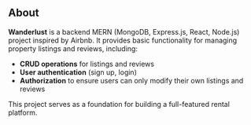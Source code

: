 

## About

**Wanderlust** is a backend MERN (MongoDB, Express.js, React, Node.js) project inspired by Airbnb. It provides basic functionality for managing property listings and reviews, including:

- **CRUD operations** for listings and reviews
- **User authentication** (sign up, login)
- **Authorization** to ensure users can only modify their own listings and reviews

This project serves as a foundation for building a full-featured rental platform.